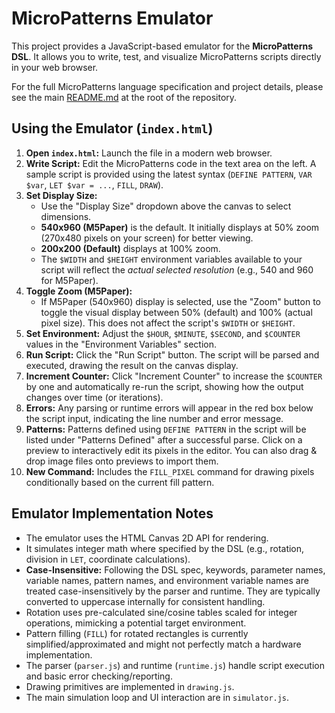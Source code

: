 # MicroPatterns Emulator

This project provides a JavaScript-based emulator for the **MicroPatterns DSL**. It allows you to write, test, and visualize MicroPatterns scripts directly in your web browser.

For the full MicroPatterns language specification and project details, please see the main [README.md](../../README.md) at the root of the repository.

## Using the Emulator (`index.html`)

1.  **Open `index.html`:** Launch the file in a modern web browser.
2.  **Write Script:** Edit the MicroPatterns code in the text area on the left. A sample script is provided using the latest syntax (`DEFINE PATTERN`, `VAR $var`, `LET $var = ...`, `FILL`, `DRAW`).
3.  **Set Display Size:**
    *   Use the "Display Size" dropdown above the canvas to select dimensions.
    *   **540x960 (M5Paper)** is the default. It initially displays at 50% zoom (270x480 pixels on your screen) for better viewing.
    *   **200x200 (Default)** displays at 100% zoom.
    *   The `$WIDTH` and `$HEIGHT` environment variables available to your script will reflect the *actual selected resolution* (e.g., 540 and 960 for M5Paper).
4.  **Toggle Zoom (M5Paper):**
    *   If M5Paper (540x960) display is selected, use the "Zoom" button to toggle the visual display between 50% (default) and 100% (actual pixel size). This does not affect the script's `$WIDTH` or `$HEIGHT`.
5.  **Set Environment:** Adjust the `$HOUR`, `$MINUTE`, `$SECOND`, and `$COUNTER` values in the "Environment Variables" section.
6.  **Run Script:** Click the "Run Script" button. The script will be parsed and executed, drawing the result on the canvas display.
7.  **Increment Counter:** Click "Increment Counter" to increase the `$COUNTER` by one and automatically re-run the script, showing how the output changes over time (or iterations).
8.  **Errors:** Any parsing or runtime errors will appear in the red box below the script input, indicating the line number and error message.
9.  **Patterns:** Patterns defined using `DEFINE PATTERN` in the script will be listed under "Patterns Defined" after a successful parse. Click on a preview to interactively edit its pixels in the editor. You can also drag & drop image files onto previews to import them.
10. **New Command:** Includes the `FILL_PIXEL` command for drawing pixels conditionally based on the current fill pattern.

## Emulator Implementation Notes

*   The emulator uses the HTML Canvas 2D API for rendering.
*   It simulates integer math where specified by the DSL (e.g., rotation, division in `LET`, coordinate calculations).
*   **Case-Insensitive:** Following the DSL spec, keywords, parameter names, variable names, pattern names, and environment variable names are treated case-insensitively by the parser and runtime. They are typically converted to uppercase internally for consistent handling.
*   Rotation uses pre-calculated sine/cosine tables scaled for integer operations, mimicking a potential target environment.
*   Pattern filling (`FILL`) for rotated rectangles is currently simplified/approximated and might not perfectly match a hardware implementation.
*   The parser (`parser.js`) and runtime (`runtime.js`) handle script execution and basic error checking/reporting.
*   Drawing primitives are implemented in `drawing.js`.
*   The main simulation loop and UI interaction are in `simulator.js`.